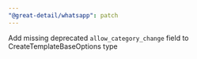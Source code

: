 ```yaml
---
"@great-detail/whatsapp": patch
---
```


Add missing deprecated `allow_category_change` field to
CreateTemplateBaseOptions type
